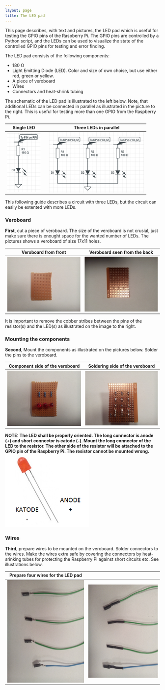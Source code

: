 ```yaml
---
layout: page
title: The LED pad
---
```

This page describes, with text and pictures, the LED pad which is useful for testing the GPIO pins of the Raspberry Pi. The GPIO pins are controlled by a Python script, and the LEDs can be used to visualize the state of the controlled GPIO pins for testing and error finding.  

The LED pad consists of the following components:

* 180 &Omega;
* Light Emitting Diode (LED). Color and size of own choise, but use either red, green or yellow.
* A piece of veroboard
* Wires
* Connectors and heat-shrink tubing

The schematic of the LED pad is illustrated to the left below. Note, that additional LEDs can be connected in parallel as illustrated in the picture to the right. This is useful for testing more than one GPIO from the Raspberry Pi.

| Single LED        |   | Three LEDs in parallel |
|:-----------------:|---|:----------------------:|
|![Single LED][Sch_Single]|   |![Parallel LEDs][Sch_Parallel]|

[Sch_Single]: pics/LED_Circuit_Simple.png "Single LED"
[Sch_Parallel]: pics/LED_Circuit_Many_LEDs.png "LEDs mounted in parallel"

This following guide describes a circuit with three LEDs, but the circuit can easily be extented with more LEDs.

### Veroboard
__First__, cut a piece of veroboard. The size of the veroboard is not crusial, just make sure there is enought space for the wanted number of LEDs. The pictures shows a veroboard of size 17x11 holes. 

| Veroboard from front | Veroboard seen from the back|
|:--------------------:|:---------------------------:|
|<img src="pics/IMG_20160902_221739.jpg" alt="The used veroboard" width="400" />|<img src="pics/IMG_20160902_222211.jpg" alt="Veroboard seen from back" width="400" /> |

It is important to remove the cobber stribes between the pins of the resistor(s) and the LED(s) as illustrated on the image to the right.

### Mounting the components
__Second__, Mount the components as illustrated on the pictures below. Solder the pins to the veroboard.

| Component side of the veroboard | Soldering side of the veroboard |
|:-------------------------------:|:-------------------------------:|
|<img src="pics/IMG_20160902_222758.jpg" alt="Component side" width="400" />|<img src="pics/IMG_20160902_223816.jpg" alt="Soldering side" width="400" /> |

__NOTE: The LED shall be properly oriented. The long connector is anode (+) and short connector is catode (-). Mount the long connector of the LED to the resistor. The other side of the resistor will be attached to the GPIO pin of the Raspberry Pi. The resistor cannot be mounted wrong.__
![LED pins](pics/Lysdiode-benforbindelse.png "LED Pinout")

### Wires
__Third__, prepare wires to be mounted on the veroboard. Solder connectors to the wires. Make the wires extra safe by covering the connectors by heat-srinking tubes for protecting the Raspberry Pi against short circuits etc. See illustrations below.

| Prepare four wires for the LED pad |  |
|:-------------------------------:|:-------------------------------:|
|<img src="pics/IMG_20160902_224823.jpg" alt="Wires with connectors" rotate="90" width="400" />|<img src="pics/IMG_20160902_225504.jpg" alt="Connectors covered by heat-shrinking tube" rotate="90" width="400" /> |
